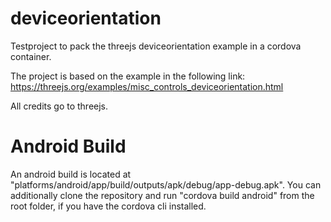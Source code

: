 # deviceorientation
Testproject to pack the threejs deviceorientation example in a cordova container.

The project is based on the example in the following link:
https://threejs.org/examples/misc_controls_deviceorientation.html

All credits go to threejs.

# Android Build
An android build is located at "platforms/android/app/build/outputs/apk/debug/app-debug.apk".
You can additionally clone the repository and run "cordova build android" from the root folder, if you have the cordova cli installed.
